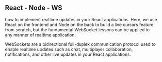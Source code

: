 ## React - Node - WS
how to implement realtime updates in your React applications. Here, we use React on the frontend and Node on the back to build a live cursors feature from scratch, but the fundamental WebSocket lessons can be applied to any manner of realtime application. 

WebSockets are a bidirectional full-duplex communication protocol used to enable realtime updates such as chat, multiplayer collaboration, notifications, and other live updates in your React applications.

